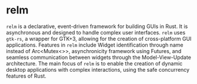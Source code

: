 # relm

`relm` is a declarative, event-driven framework for building GUIs in Rust. It is asynchronous and designed to handle complex user interfaces. `relm` uses `gtk-rs`, a wrapper for GTK+3, allowing for the creation of cross-platform GUI applications. Features in `relm` include Widget identification through name instead of Arc<Mutex<>>, asynchronicity framework using Futures, and seamless communication between widgets through the Model-View-Update architecture. The main focus of `relm` is to enable the creation of dynamic desktop applications with complex interactions, using the safe concurrency features of Rust.